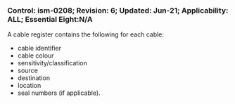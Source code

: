 ### Control: ism-0208; Revision: 6; Updated: Jun-21; Applicability: ALL; Essential Eight:N/A
<p>A cable register contains the following for each cable:</p>
                  <ul>
                     <li>cable identifier</li>
                     <li>cable colour</li>
                     <li>sensitivity/classification</li>
                     <li>source</li>
                     <li>destination</li>
                     <li>location</li>
                     <li>seal numbers (if applicable).</li>
                  </ul>